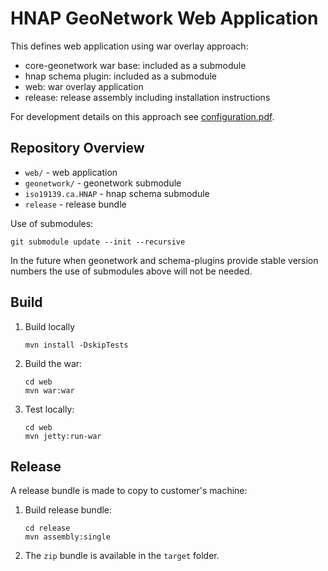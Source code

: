 # HNAP GeoNetwork Web Application

This defines web application using war overlay approach:

* core-geonetwork war base: included as a submodule
* hnap schema plugin: included as a submodule
* web: war overlay application
* release: release assembly including installation instructions

For development details on this approach see [configuration.pdf](configuration.pdf).

## Repository Overview

* `web/` - web application
* `geonetwork/` - geonetwork submodule
* `iso19139.ca.HNAP` - hnap schema submodule
* `release` - release bundle

Use of submodules:

```
git submodule update --init --recursive
```

In the future when geonetwork and schema-plugins provide stable version numbers the use of submodules above will not be needed.

## Build

1. Build locally
   
   ```
   mvn install -DskipTests
   ```
   
2. Build the war:

   ```
   cd web
   mvn war:war
   ```
   
3. Test locally:

   ```
   cd web
   mvn jetty:run-war
   ```

## Release

A release bundle is made to copy to customer's machine:

1. Build release bundle:

   ```
   cd release
   mvn assembly:single
   ```

2. The `zip` bundle is available in the `target` folder.
